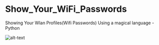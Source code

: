 # Show_Your_WiFi_Passwords
Showing Your Wlan Profiles(Wifi Passwords) Using a magical language - Python 

![alt-text](https://github.com/Abdallah-Ibra/Show_Your_WiFi_Passwords/edit/main/intro.gif)
